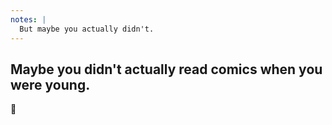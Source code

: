 ```yaml
---
notes: |
  But maybe you actually didn't.
---
```


## Maybe you didn't actually read comics when you were young.

<div class="clearfix flex">
  <span class="center fs-xx-large">🤔</span>
</div>
